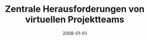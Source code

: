 ---
abstract: ''
authors:
- Daniela Pehn
date: '2008-01-01'
featured: false
links:
- name: Publik
  url: https://publik.tuwien.ac.at/showentry.php?ID=172153&lang=2
publication_types:
- '7'
publishDate: '2008-01-01'
title: Zentrale Herausforderungen von virtuellen Projektteams
url_pdf: ''
---